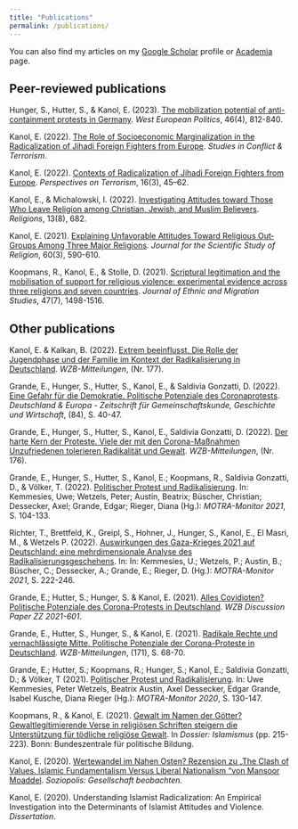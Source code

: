 ```yaml
---
title: "Publications"
permalink: /publications/
---
```


You can also find my articles on my [Google Scholar](https://scholar.google.com/citations?hl=en&user=MFvXV1sAAAAJ) profile or [Academia](https://wzb.academia.edu/EylemKanol) page.


## Peer-reviewed publications

Hunger, S., Hutter, S., & Kanol, E. (2023). [The mobilization potential of anti-containment protests in Germany](https://www.tandfonline.com/doi/full/10.1080/01402382.2023.2166728). _West European Politics_, 46(4), 812-840.

Kanol, E. (2022). [The Role of Socioeconomic Marginalization in the Radicalization of Jihadi Foreign Fighters from Europe](https://www.tandfonline.com/doi/full/10.1080/1057610X.2022.2153504). _Studies in Conflict & Terrorism_. 

Kanol, E. (2022). [Contexts of Radicalization of Jihadi Foreign Fighters from Europe](https://www.jstor.org/stable/27140393). _Perspectives on Terrorism_, 16(3), 45–62.

Kanol, E., & Michalowski, I. (2022). [Investigating Attitudes toward Those Who Leave Religion among Christian, Jewish, and Muslim Believers](https://www.mdpi.com/2077-1444/13/8/682). _Religions_, 13(8), 682.

Kanol, E. (2021). [Explaining Unfavorable Attitudes Toward Religious Out‐Groups Among Three Major Religions](https://onlinelibrary.wiley.com/doi/full/10.1111/jssr.12725). _Journal for the Scientific Study of Religion_, 60(3), 590-610.

Koopmans, R., Kanol, E., & Stolle, D. (2021). [Scriptural legitimation and the mobilisation of support for religious violence: experimental evidence across three religions and seven countries](https://www.tandfonline.com/doi/full/10.1080/1369183X.2020.1822158). _Journal of Ethnic and Migration Studies_, 47(7), 1498-1516.

## Other publications

Kanol, E. & Kalkan, B. (2022). [Extrem beeinflusst. Die Rolle der Jugendphase und der Familie im Kontext der Radikalisierung in Deutschland](https://www.wzb.eu/de/artikel/extrem-beeinflusst). _WZB-Mitteilungen_, (Nr. 177).

Grande, E., Hunger, S., Hutter, S., Kanol, E., & Saldivia Gonzatti, D. (2022). [Eine Gefahr für die Demokratie. Politische Potenziale des Coronaprotests](https://www.lpb-bw.de/publikation-anzeige/de-84-2022-demokratie-in-krisenzeiten-3635?tt_products%5BbackPID%5D=12276). _Deutschland & Europa - Zeitschrift für Gemeinschaftskunde, Geschichte und Wirtschaft_, (84), S. 40-47.

Grande, E., Hunger, S., Hutter, S., Kanol, E., Saldivia Gonzatti, D. (2022). [Der harte Kern der Proteste. Viele der mit den Corona-Maßnahmen Unzufriedenen tolerieren Radikalität und Gewalt](https://bibliothek.wzb.eu/artikel/2022/f-24807.pdf). _WZB-Mitteilungen_, (Nr. 176).

Grande, E., Hunger, S., Hutter, S., Kanol, E.; Koopmans, R., Saldivia Gonzatti, D., & Völker, T. (2022). [Politischer Protest und Radikalisierung](https://www.motra.info/motra-monitor-2021/). In: Kemmesies, Uwe; Wetzels, Peter; Austin, Beatrix; Büscher, Christian; Dessecker, Axel; Grande, Edgar; Rieger, Diana (Hg.): _MOTRA-Monitor 2021_, S. 104-133. 

Richter, T., Brettfeld, K., Greipl, S., Hohner, J., Hunger, S., Kanol, E., El Masri, M., & Wetzels P. (2022). [Auswirkungen des Gaza-Krieges 2021 auf Deutschland: eine mehrdimensionale Analyse des Radikalisierungsgeschehens](https://www.motra.info/motra-monitor-2021/). In: In: Kemmesies, U.; Wetzels, P.; Austin, B.; Büscher, C.; Dessecker, A.; Grande, E.; Rieger, D. (Hg.): _MOTRA-Monitor 2021_, S. 222-246. 

Grande, E.; Hutter, S.; Hunger, S. & Kanol, E. (2021). [Alles Covidioten? Politische Potenziale des Corona-Protests in Deutschland](https://www.ssoar.info/ssoar/handle/document/73561). _WZB Discussion Paper ZZ 2021-601_.

Grande, E., Hutter, S., Hunger, S., & Kanol, E. (2021). [Radikale Rechte und vernachlässigte Mitte. Politische Potenziale der Corona-Proteste in Deutschland](https://www.wzb.eu/de/pressemitteilung/radikale-rechte-und-vernachlaessigte-mitte). _WZB-Mitteilungen_, (171), S. 68-70.

Grande, E.; Hutter, S.; Koopmans, R.; Hunger, S.; Kanol, E.; Saldivia Gonzatti, D.; & Völker, T (2021). [Politischer Protest und Radikalisierung](https://www.motra.info/motra-monitor-2020/). In: Uwe Kemmesies, Peter Wetzels, Beatrix Austin, Axel Dessecker, Edgar Grande, Isabel Kusche, Diana Rieger (Hg.): _MOTRA-Monitor 2020_, S. 130-147.

Koopmans, R., & Kanol, E. (2021). [Gewalt im Namen der Götter? Gewaltlegitimierende Verse in religiösen Schriften steigern die Unterstützung für tödliche religiöse Gewalt](https://www.bpb.de/themen/islamismus/dossier-islamismus/338271/gewalt-im-namen-der-goetter/). In _Dossier: Islamismus_ (pp. 215-223). Bonn: Bundeszentrale für politische Bildung.

Kanol, E. (2020). [Wertewandel im Nahen Osten? Rezension zu „The Clash of Values. Islamic Fundamentalism Versus Liberal Nationalism “von Mansoor Moaddel](https://www.ssoar.info/ssoar/handle/document/82765). _Soziopolis: Gesellschaft beobachten._

Kanol, E. (2020). Understanding Islamist Radicalization: An Empirical Investigation into the Determinants of Islamist Attitudes and Violence. _Dissertation_.
